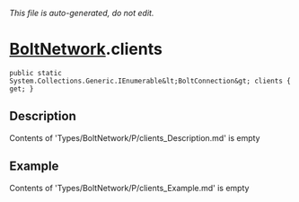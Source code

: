 *This file is auto-generated, do not edit.*

# [BoltNetwork](Types/BoltNetwork.md).clients
`public static System.Collections.Generic.IEnumerable&lt;BoltConnection&gt; clients { get; }`
## Description
Contents of 'Types/BoltNetwork/P/clients_Description.md' is empty
## Example
Contents of 'Types/BoltNetwork/P/clients_Example.md' is empty
